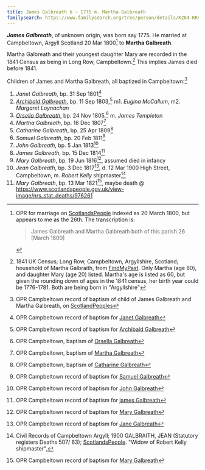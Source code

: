 ```yaml
---
title: James Galbreath b ~ 1775 m. Martha Galbreath
familysearch: https://www.familysearch.org/tree/person/details/KZ84-RRK
---
```

***James Galbreath***, of unknown origin, was born say 1775.  He married at Campbeltown, Argyll Scotland 20 Mar 1800[^marriage] to **Martha Galbreath**.

Martha Galbreath and their youngest daughter Mary are recorded in the 1841 Census as being in Long Row, Campbeltown.[^census-1841]  This implies James died before 1841.

Children of James and Martha Galbreath, all baptized in Campbeltown:[^children]

1. *Janet Galbreath*, bp. 31 Sep 1801[^birth-janet]
2. [*Archibald Galbreath*](galbreath-archibald-1803.md), bp. 11 Sep 1803,[^birth-archibald] m1. *Eugina McCallum*, m2. *Margaret Loynachan*
3. [*Orsella Galbreath*](galbreath-orsella-1805.md), bp. 24 Nov 1805,[^birth-orsella] m. *James Templeton*
4. *Martha Galbreath*, bp. 16 Dec 1807[^birth-martha]
4. *Catharine Galbreath*, bp. 25 Apr 1809[^birth-catharine]
5. *Samuel Galbreath*, bp. 20 Feb 1811[^birth-samuel]
5. *John Galbreath*, bp. 5 Jan 1813[^birth-john]
6. *James Galbreath*, bp. 15 Dec 1814[^birth-james]
7. *Mary Galbreath*, bp. 19 Jun 1816[^birth-mary1], assumed died in infancy
8. *Jean Galbreath*, bp. 3 Dec 1817[^birth-jean], d. 12 Mar 1900 High Street, Campbeltown, m. *Robert Kelly* shipmaster[^jean-death]
9. *Mary Galbreath*, bp. 13 Mar 1821[^birth-mary2], maybe death @ https://www.scotlandspeople.gov.uk/view-image/nrs_stat_deaths/976261

[^marriage]: OPR for marriage on [ScotlandsPeople](https://www.scotlandspeople.gov.uk/view-image/nrs_opr_records/9531021?image=51&return_row=0) indexed as 20 March 1800, but appears to me as the 26th.  The transcription is:
    > James Galbreath and Martha Galbreath both of this parish 26 [March 1800]

[^census-1841]: 1841 UK Census; Long Row, Campbeltown, Argyllshire, Scotland; household of Martha Galbraith, from [FindMyPast](https://www.findmypast.com/transcript?id=GBC/1841/0016601102). Only Martha (age 60), and daughter Mary (age 20) listed. Martha's age is listed as 60, but given the rounding down of ages in the 1841 census, her birth year could be 1776-1781.  Both are being born in "Argyllshire"

[^children]: OPR Campbeltown record of baptism of child of James Galbreath and Martha Galbreath, on [ScotlandPeoples](https://www.scotlandspeople.gov.uk/record-results?search_type=people&event=%28B%20OR%20C%20OR%20S%29&record_type%5B0%5D=opr_births&church_type=Old%20Parish%20Registers&dl_cat=church&dl_rec=church-births-baptisms&surname=galbreath&surname_so=exact&forename_so=starts&from_year=1801&to_year=1821&parent_names=James%20Galbreath&parent_names_so=exact&parent_name_two=martha%20Galbreath&parent_name_two_so=exact&county=ARGYLL&record=Church%20of%20Scotland%20%28old%20parish%20registers%29%20Roman%20Catholic%20Church%20Other%20churches&rd_real_name%5B0%5D=CAMPBELTOWN%20%28LANDWARD%29%20OR%20CAMPBELTOWN%20%28BURGH%29%20OR%20CAMPBELTOWN&rd_display_name%5B0%5D=CAMPBELTOWN%20%28LANDWARD%29%7CCAMPBELTOWN%20%28BURGH%29%7CCAMPBELTOWN_CAMPBELTOWN&rd_label%5B0%5D=CAMPBELTOWN&rd_name%5B0%5D=CAMPBELTOWN%20%2ALANDWARD%2A%20OR%20CAMPBELTOWN%20%2ABURGH%2A%20OR%20CAMPBELTOWN&sort=asc&order=Date&field=year)

[^birth-janet]: OPR Campbeltown record of baptism for [Janet Galbreath](/sources/opr-campbeltown-births.md#1801-09-31-janet-galbreath)

[^birth-archibald]: OPR Campbeltown record of baptism for [Archibald Galbreath](/sources/opr-campbeltown-births.md#1803-09-11-archibald-galbreath)

[^birth-orsella]: OPR Campbeltown, baptism of [Orsella Galbreath](/sources/opr-campbeltown-births.md#1805-11-24-orsella-galbreath)

[^birth-martha]: OPR Campbeltown, baptism of [Martha Galbreath](/sources/opr-campbeltown-births.md#1807-12-16-martha-galbreath)

[^birth-catharine]: OPR Campbeltown, baptism of [Catharine Galbreath](/sources/opr-campbeltown-births.md#1809-04-25-catharine-galbreath)

[^birth-samuel]: OPR Campbeltown record of baptism for [Samuel Galbreath](/sources/opr-campbeltown-births.md#1811-02-20-samuel-galbreath)

[^birth-john]:  OPR Campbeltown record of baptism for [John Galbreath](/sources/opr-campbeltown-births.md#1813-01-05-john-galbreath)

[^birth-james]:  OPR Campbeltown record of baptism for [james Galbreath](/sources/opr-campbeltown-births.md#1814-12-15-james-galbreath)

[^birth-mary1]: OPR Campbeltown record of baptism for [Mary Galbreath](/sources/opr-campbeltown-births.md#1816-06-19-mary-galbreath)

[^birth-jean]: OPR Campbeltown record of baptism for [Jane Galbreath](/sources/opr-campbeltown-births.md#1817-12-03-jean-galbreath)

[^jean-death]: Civil Records of Campbeltown Argyll; 1900 GALBRAITH, JEAN (Statutory registers Deaths 507/ 63); [ScotlandsPeople](https://www.scotlandspeople.gov.uk/view-image/nrs_stat_deaths/5311016). "Widow of Robert Kelly shipmaster", 

[^birth-mary2]: OPR Campbeltown record of baptism for [Mary Galbreath](/sources/opr-campbeltown-births.md#1821-03-13-mary-galbreath)
